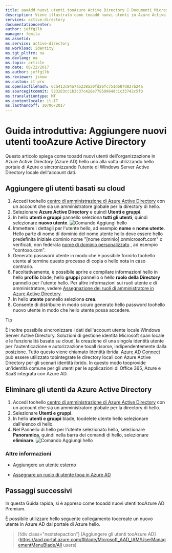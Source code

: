 ```yaml
---
title: aaaAdd nuovi utenti tooAzure Active Directory | Documenti Microsoft
description: Viene illustrato come tooadd nuovi utenti in Azure Active Directory.
services: active-directory
documentationcenter: 
author: jeffgilb
manager: femila
ms.assetid: 
ms.service: active-directory
ms.workload: identity
ms.tgt_pltfrm: na
ms.devlang: na
ms.topic: article
ms.date: 08/22/2017
ms.author: jeffgilb
ms.reviewer: jsnow
ms.custom: it-pro
ms.openlocfilehash: 6ca413c84a7a5238a30fd26fc751d687d827b24a
ms.sourcegitcommit: 523283cc1b3c37c428e77850964dc1c33742c5f0
ms.translationtype: MT
ms.contentlocale: it-IT
ms.lasthandoff: 10/06/2017
---
```

# <a name="quickstart-add-new-users-tooazure-active-directory"></a>Guida introduttiva: Aggiungere nuovi utenti tooAzure Active Directory
Questo articolo spiega come tooadd nuovi utenti dell'organizzazione in Azure Active Directory (Azure AD) hello uno alla volta utilizzando hello portale di Azure o sincronizzando l'utente di Windows Server Active Directory locale dell'account dati. 

## <a name="add-cloud-based-users"></a>Aggiungere gli utenti basati su cloud
1. Accedi toohello [centro di amministrazione di Azure Active Directory](https://aad.portal.azure.com) con un account che sia un amministratore globale per la directory di hello.
2. Selezionare **Azure Active Directory** e quindi **Utenti e gruppi**.
3. In hello **utenti e gruppi** pannello seleziona **tutti gli utenti**, quindi selezionare **nuovo utente**.
   ![Comando Aggiungi hello](./media/add-users-azure-active-directory/add-user.png)
4. Immettere i dettagli per l'utente hello, ad esempio **nome** e **nome utente**. Hello parte di nome di dominio del nome utente hello deve essere hello predefinita iniziale dominio nome "[nome dominio].onmicrosoft.com" o verificati, non federata [nome di dominio personalizzato](add-custom-domain.md) , ad esempio "contoso.com".
5. Generato password utente in modo che è possibile fornirlo toohello utente al termine questo processo di copia o hello nota in caso contrario.
6. Facoltativamente, è possibile aprire e compilare informazioni hello in hello **profilo** blade, hello **gruppi** pannello o hello **ruolo della Directory** pannello per l'utente hello. Per altre informazioni sui ruoli utente e di amministratore, vedere [Assegnazione dei ruoli di amministratore in Azure Active Directory](active-directory-assign-admin-roles.md).
7. In hello **utente** pannello seleziona **crea**.
8. Consente di distribuire in modo sicuro generato hello password toohello nuovo utente in modo che hello utente possa accedere.

> [!TIP]
> È inoltre possibile sincronizzare i dati dell'account utente locale Windows Server Active Directory. Soluzioni di gestione identità Microsoft span locale e le funzionalità basate su cloud, la creazione di una singola identità utente per l'autenticazione e autorizzazione tooall risorse, indipendentemente dalla posizione. Tutto questo viene chiamato Identità ibrida. [Azure AD Connect](https://docs.microsoft.com/azure/active-directory/connect/active-directory-aadconnect) può essere utilizzato toointegrate le directory locali con Azure Active Directory per gli scenari identità ibrido. In questo modo tooprovide un'identità comune per gli utenti per le applicazioni di Office 365, Azure e SaaS integrata con Azure AD. 

## <a name="delete-users-from-azure-ad"></a>Eliminare gli utenti da Azure Active Directory
1. Accedi toohello [centro di amministrazione di Azure Active Directory](https://aad.portal.azure.com) con un account che sia un amministratore globale per la directory di hello.
2. Selezionare **Utenti e gruppi**.
3. In hello **utenti e gruppi** blade, toodelete utente hello selezionare dall'elenco di hello. 
4. Nel Pannello di hello per l'utente selezionato hello, selezionare **Panoramica**, quindi nella barra dei comandi di hello, selezionare **eliminare**.
   ![Comando Aggiungi hello](./media/add-users-azure-active-directory/delete-user.png)


### <a name="learn-more"></a>Altre informazioni 
* [Aggiungere un utente esterno](active-directory-users-create-external-azure-portal.md)

* [Assegnare un ruolo di utente tooa in Azure AD](active-directory-users-assign-role-azure-portal.md)

## <a name="next-steps"></a>Passaggi successivi
In questa Guida rapida, si è appreso come tooadd nuovi utenti tooAzure AD Premium. 

È possibile utilizzare hello seguente collegamento toocreate un nuovo utente in Azure AD dal portale di Azure hello.

> [!div class="nextstepaction"]
> [Aggiungere gli utenti tooAzure AD](https://aad.portal.azure.com/#blade/Microsoft_AAD_IAM/UserManagementMenuBlade/All users) 
